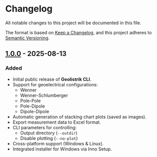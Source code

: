 # Changelog
All notable changes to this project will be documented in this file.

The format is based on [Keep a Changelog](https://keepachangelog.com/en/1.1.0/),
and this project adheres to [Semantic Versioning](https://semver.org/spec/v2.0.0.html).

## [1.0.0] - 2025-08-13
### Added
- Initial public release of **Geolistrik CLI**.
- Support for geoelectrical configurations:
  - Wenner
  - Wenner-Schlumberger
  - Pole-Pole
  - Pole-Dipole
  - Dipole-Dipole
- Automatic generation of stacking chart plots (saved as images).
- Export measurement data to Excel format.
- CLI parameters for controlling:
  - Output directory (`--outdir`)
  - Disable plotting (`--no-plot`)
- Cross-platform support (Windows & Linux).
- Integrated installer for Windows via Inno Setup.

[1.0.0]: https://github.com/vysf/geolistrik-cli/releases/tag/v1.0.0
